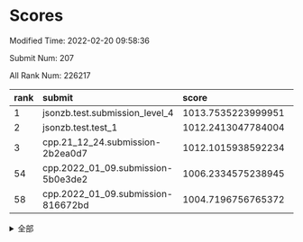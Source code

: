 # Scores

Modified Time: 2022-02-20 09:58:36

Submit Num: 207

All Rank Num: 226217

| rank |               submit               |       score        |       sigma        | pk_num |
| :--- | :--------------------------------- | :----------------- | :----------------- | :----- |
| 1    | jsonzb.test.submission_level_4     | 1013.7535223999951 | 0.803062467277693  | 4370   |
| 2    | jsonzb.test.test_1                 | 1012.2413047784004 | 0.7732513874084144 | 4372   |
| 3    | cpp.21_12_24.submission-2b2ea0d7   | 1012.1015938592234 | 0.8189369480927291 | 4368   |
| 54   | cpp.2022_01_09.submission-5b0e3de2 | 1006.2334575238945 | 0.7216660108446213 | 4374   |
| 58   | cpp.2022_01_09.submission-816672bd | 1004.7196756765372 | 0.7098908199396435 | 4369   |


<details>
<summary>全部</summary>

| rank |                 submit                 |       score        |       sigma        | pk_num |
| :--- | :------------------------------------- | :----------------- | :----------------- | :----- |
| 1    | jsonzb.test.submission_level_4         | 1013.7535223999951 | 0.803062467277693  | 4370   |
| 2    | jsonzb.test.test_1                     | 1012.2413047784004 | 0.7732513874084144 | 4372   |
| 3    | cpp.21_12_24.submission-2b2ea0d7       | 1012.1015938592234 | 0.8189369480927291 | 4368   |
| 4    | gobigger.level_3.submission_level_3_49 | 1011.9744737112832 | 0.7651468633735736 | 4373   |
| 5    | gobigger.level_3.submission_level_3_1  | 1011.5183582104781 | 0.7640586717811434 | 4370   |
| 6    | gobigger.level_3.submission_level_3_0  | 1011.1373882807201 | 0.7658465845306887 | 4374   |
| 7    | gobigger.level_3.submission_level_3_47 | 1011.1022913567032 | 0.7745319893706598 | 4372   |
| 8    | gobigger.level_3.submission_level_3_8  | 1011.0791447856215 | 0.7721495892955024 | 4372   |
| 9    | gobigger.level_3.submission_level_3_7  | 1011.074537106593  | 0.7558882515068543 | 4370   |
| 10   | gobigger.level_3.submission_level_3_22 | 1011.0188505182916 | 0.7562199275090784 | 4377   |
| 11   | gobigger.level_3.submission_level_3_10 | 1010.8046797560668 | 0.7612677015749589 | 4370   |
| 12   | gobigger.level_3.submission_level_3_41 | 1010.7115488841556 | 0.7628294693484641 | 4372   |
| 13   | gobigger.level_3.submission_level_3_33 | 1010.5684642676981 | 0.7632809731484872 | 4373   |
| 14   | gobigger.level_3.submission_level_3_39 | 1010.5227729174194 | 0.7620757652390279 | 4369   |
| 15   | gobigger.level_3.submission_level_3_42 | 1010.499388841102  | 0.7810587751852456 | 4371   |
| 16   | gobigger.level_3.submission_level_3_25 | 1010.4654612221949 | 0.7427650522133064 | 4374   |
| 17   | gobigger.level_3.submission_level_3_24 | 1010.3676419595813 | 0.7866961933534847 | 4369   |
| 18   | gobigger.level_3.submission_level_3_32 | 1010.2790688838774 | 0.7482655049235263 | 4378   |
| 19   | gobigger.level_3.submission_level_3_4  | 1010.2385674382746 | 0.7809230507979397 | 4366   |
| 20   | gobigger.level_3.submission_level_3_2  | 1010.1898995074973 | 0.7723361246500574 | 4369   |
| 21   | gobigger.level_3.submission_level_3_38 | 1010.184055700853  | 0.7643049596585045 | 4379   |
| 22   | gobigger.level_3.submission_level_3_16 | 1010.1782530411043 | 0.7596783313974823 | 4373   |
| 23   | gobigger.level_3.submission_level_3_35 | 1010.1491443299925 | 0.7429194420622052 | 4380   |
| 24   | gobigger.level_3.submission_level_3_23 | 1010.1272015444675 | 0.7546928248528108 | 4370   |
| 25   | gobigger.level_3.submission_level_3_36 | 1010.0989324338374 | 0.7587497894752763 | 4372   |
| 26   | gobigger.level_3.submission_level_3_27 | 1010.060290614571  | 0.7710670148463579 | 4375   |
| 27   | gobigger.level_3.submission_level_3_11 | 1010.0239198350387 | 0.7528666562657123 | 4372   |
| 28   | gobigger.level_3.submission_level_3_3  | 1009.9835438620536 | 0.7725692990460492 | 4375   |
| 29   | gobigger.level_3.submission_level_3_17 | 1009.9799925491952 | 0.7589353921252913 | 4377   |
| 30   | gobigger.level_3.submission_level_3_44 | 1009.9325329786459 | 0.7588073613038764 | 4371   |
| 31   | gobigger.level_3.submission_level_3_31 | 1009.9182933226602 | 0.7646409920853574 | 4375   |
| 32   | gobigger.level_3.submission_level_3_30 | 1009.9053163061456 | 0.7451660246092635 | 4367   |
| 33   | gobigger.level_3.submission_level_3_15 | 1009.8854627974138 | 0.763555298698699  | 4372   |
| 34   | gobigger.level_3.submission_level_3_5  | 1009.8073941451948 | 0.7541246322303162 | 4376   |
| 35   | gobigger.level_3.submission_level_3_48 | 1009.7961694826834 | 0.7761923340787495 | 4374   |
| 36   | gobigger.level_3.submission_level_3_19 | 1009.7839604100296 | 0.7692093147254784 | 4372   |
| 37   | gobigger.level_3.submission_level_3_13 | 1009.7148850973819 | 0.7449325703677043 | 4370   |
| 38   | gobigger.level_3.submission_level_3_37 | 1009.7000382002392 | 0.7753959193929137 | 4370   |
| 39   | gobigger.level_3.submission_level_3_14 | 1009.6975975821731 | 0.7593279634609038 | 4370   |
| 40   | gobigger.level_3.submission_level_3_29 | 1009.6197464480013 | 0.7414101528238991 | 4372   |
| 41   | gobigger.level_3.submission_level_3_9  | 1009.5702819721629 | 0.753752416395526  | 4373   |
| 42   | gobigger.level_3.submission_level_3_26 | 1009.5627588352169 | 0.7647841164781438 | 4374   |
| 43   | gobigger.level_3.submission_level_3_12 | 1009.5179891923998 | 0.7556545936594501 | 4364   |
| 44   | gobigger.level_3.submission_level_3_46 | 1009.3270168002508 | 0.7481822586961915 | 4371   |
| 45   | gobigger.level_3.submission_level_3_6  | 1009.3174378041211 | 0.7553165472970993 | 4369   |
| 46   | gobigger.level_3.submission_level_3_40 | 1009.3082656067544 | 0.7695849429684726 | 4372   |
| 47   | gobigger.level_3.submission_level_3_18 | 1009.131112333846  | 0.7526883535827493 | 4374   |
| 48   | gobigger.level_3.submission_level_3_28 | 1008.9872213207614 | 0.7383377372583334 | 4366   |
| 49   | gobigger.level_3.submission_level_3_21 | 1008.6244339785153 | 0.7499609518882708 | 4374   |
| 50   | gobigger.level_3.submission_level_3_45 | 1008.4674677156171 | 0.7675062377665657 | 4374   |
| 51   | gobigger.level_3.submission_level_3_34 | 1008.4444603410504 | 0.7511071216625185 | 4371   |
| 52   | gobigger.level_3.submission_level_3_43 | 1008.27363022951   | 0.7553217558081643 | 4370   |
| 53   | gobigger.level_3.submission_level_3_20 | 1007.8487370829677 | 0.7531584124834799 | 4366   |
| 54   | cpp.2022_01_09.submission-5b0e3de2     | 1006.2334575238945 | 0.7216660108446213 | 4374   |
| 55   | gobigger.level_1.submission_level_1_47 | 1005.6109351329667 | 0.7323602877245248 | 4372   |
| 56   | gobigger.level_1.submission_level_1_15 | 1004.9955569408004 | 0.7165708718351319 | 4374   |
| 57   | gobigger.level_1.submission_level_1_43 | 1004.951085886071  | 0.7183400435861947 | 4376   |
| 58   | cpp.2022_01_09.submission-816672bd     | 1004.7196756765372 | 0.7098908199396435 | 4369   |
| 59   | gobigger.level_1.submission_level_1_14 | 1004.3205017307737 | 0.723734751732487  | 4368   |
| 60   | gobigger.level_1.submission_level_1_35 | 1004.2141195248189 | 0.7189525548636018 | 4370   |
| 61   | gobigger.level_1.submission_level_1_36 | 1003.9560923340222 | 0.7155743478928657 | 4366   |
| 62   | gobigger.level_1.submission_level_1_4  | 1003.912875465479  | 0.7300743255995242 | 4370   |
| 63   | gobigger.level_1.submission_level_1_29 | 1003.9060034630083 | 0.7097571080816868 | 4370   |
| 64   | gobigger.level_1.submission_level_1_2  | 1003.8975418016363 | 0.7201975406669888 | 4372   |
| 65   | gobigger.level_1.submission_level_1_23 | 1003.8294662634979 | 0.7211222281674193 | 4368   |
| 66   | gobigger.level_1.submission_level_1_34 | 1003.8114640039674 | 0.7253164432125292 | 4372   |
| 67   | gobigger.level_1.submission_level_1_32 | 1003.7921051552898 | 0.7190328058840655 | 4371   |
| 68   | gobigger.level_1.submission_level_1_40 | 1003.7806887954101 | 0.7208521417609299 | 4371   |
| 69   | gobigger.level_1.submission_level_1_45 | 1003.764762299055  | 0.7281101751814634 | 4373   |
| 70   | gobigger.level_1.submission_level_1_0  | 1003.7092648900431 | 0.7141804976046092 | 4371   |
| 71   | gobigger.level_1.submission_level_1_6  | 1003.7087382368765 | 0.7193985915168442 | 4371   |
| 72   | gobigger.level_1.submission_level_1_25 | 1003.5874195791855 | 0.730308539823871  | 4372   |
| 73   | gobigger.level_1.submission_level_1_44 | 1003.5073122926742 | 0.7134126361454164 | 4367   |
| 74   | gobigger.level_1.submission_level_1_11 | 1003.3892336656551 | 0.7136538888028657 | 4369   |
| 75   | gobigger.level_1.submission_level_1_38 | 1003.359692361816  | 0.7154954762992439 | 4375   |
| 76   | gobigger.level_1.submission_level_1_5  | 1003.3293179061958 | 0.706594461955257  | 4373   |
| 77   | gobigger.level_1.submission_level_1_31 | 1003.3179911857097 | 0.7144918373504676 | 4372   |
| 78   | gobigger.level_1.submission_level_1_33 | 1003.2409796021764 | 0.729596141424951  | 4369   |
| 79   | gobigger.level_1.submission_level_1_1  | 1003.1858966945348 | 0.7185734389776616 | 4369   |
| 80   | gobigger.level_1.submission_level_1_22 | 1003.089839721038  | 0.7095451356964385 | 4366   |
| 81   | gobigger.level_1.submission_level_1_8  | 1002.9497158965393 | 0.7260676985327278 | 4373   |
| 82   | gobigger.level_1.submission_level_1_13 | 1002.9439935187901 | 0.7140322516852946 | 4371   |
| 83   | gobigger.level_1.submission_level_1_18 | 1002.8974998843519 | 0.7145027965593852 | 4369   |
| 84   | gobigger.level_1.submission_level_1_28 | 1002.8863828745369 | 0.7123025144176622 | 4368   |
| 85   | gobigger.level_1.submission_level_1_41 | 1002.8139296672907 | 0.7271281582140724 | 4368   |
| 86   | gobigger.level_1.submission_level_1_21 | 1002.7807320616727 | 0.7141436639987188 | 4372   |
| 87   | gobigger.level_1.submission_level_1_46 | 1002.775375722589  | 0.7120594457335969 | 4369   |
| 88   | gobigger.level_1.submission_level_1_39 | 1002.7540435695806 | 0.7063812963122428 | 4369   |
| 89   | gobigger.level_1.submission_level_1_3  | 1002.7482668224064 | 0.7094280437903847 | 4369   |
| 90   | gobigger.level_1.submission_level_1_42 | 1002.7229731338949 | 0.7239994643126392 | 4372   |
| 91   | gobigger.level_1.submission_level_1_7  | 1002.6634335335661 | 0.7211205050834757 | 4370   |
| 92   | gobigger.level_1.submission_level_1_19 | 1002.6500733847188 | 0.7126678200330465 | 4373   |
| 93   | gobigger.level_1.submission_level_1_17 | 1002.6034156342707 | 0.7147306237736031 | 4364   |
| 94   | gobigger.level_1.submission_level_1_48 | 1002.5584790261538 | 0.704296544198373  | 4369   |
| 95   | gobigger.level_1.submission_level_1_20 | 1002.3733398676907 | 0.7136333343482584 | 4368   |
| 96   | gobigger.level_1.submission_level_1_26 | 1002.3322753677868 | 0.7186065533965629 | 4370   |
| 97   | gobigger.level_1.submission_level_1_49 | 1002.2657022186269 | 0.7266396530626777 | 4371   |
| 98   | gobigger.level_1.submission_level_1_10 | 1002.1834724242685 | 0.7188641155232721 | 4372   |
| 99   | gobigger.level_1.submission_level_1_9  | 1002.1539039389025 | 0.7176069803344646 | 4370   |
| 100  | gobigger.level_1.submission_level_1_16 | 1002.1219608135987 | 0.7042963010759481 | 4370   |
| 101  | gobigger.level_1.submission_level_1_27 | 1002.0598157769119 | 0.714194559088335  | 4370   |
| 102  | gobigger.level_1.submission_level_1_12 | 1002.0408750210947 | 0.7156307838157778 | 4368   |
| 103  | gobigger.level_1.submission_level_1_24 | 1001.775934124077  | 0.717734171607111  | 4371   |
| 104  | gobigger.level_1.submission_level_1_37 | 1001.7024652892027 | 0.7074640738070886 | 4369   |
| 105  | gobigger.level_1.submission_level_1_30 | 1001.6447385702559 | 0.7121514774039913 | 4368   |
| 106  | gobigger.random.submission_random_29   | 997.6041181504631  | 0.7077830253978215 | 4374   |
| 107  | gobigger.random.submission_random_33   | 997.5765063872901  | 0.7085716763928084 | 4369   |
| 108  | gobigger.random.submission_random_8    | 997.2366399134474  | 0.7076209006188023 | 4372   |
| 109  | gobigger.random.submission_random_24   | 997.0327351875715  | 0.7096170041593081 | 4375   |
| 110  | gobigger.random.submission_random_35   | 996.7827018878203  | 0.7272655911618343 | 4375   |
| 111  | gobigger.random.submission_random_25   | 996.7443227706115  | 0.7204483034191136 | 4374   |
| 112  | gobigger.random.submission_random_12   | 996.6674601098283  | 0.7090781875800962 | 4374   |
| 113  | gobigger.random.submission_random_21   | 996.650619924944   | 0.7073410848342115 | 4367   |
| 114  | gobigger.random.submission_random_26   | 996.6120615659637  | 0.7103543557689298 | 4371   |
| 115  | gobigger.random.submission_random_32   | 996.4884997607511  | 0.7087096454199583 | 4370   |
| 116  | gobigger.random.submission_random_37   | 996.4457602911438  | 0.7196454953306745 | 4374   |
| 117  | gobigger.random.submission_random_18   | 996.4151626855678  | 0.7234650509789332 | 4373   |
| 118  | gobigger.random.submission_random_10   | 996.402163185311   | 0.7170226414356382 | 4378   |
| 119  | gobigger.random.submission_random_38   | 996.3275317799284  | 0.7152705742879193 | 4370   |
| 120  | gobigger.random.submission_random_28   | 996.3093779949581  | 0.7086435993306418 | 4375   |
| 121  | gobigger.random.submission_random_13   | 996.3066738757902  | 0.7171625752200929 | 4371   |
| 122  | gobigger.random.submission_random_5    | 996.3041876367203  | 0.7100343345140483 | 4372   |
| 123  | gobigger.random.submission_random_6    | 996.2745265015812  | 0.7045460523225908 | 4370   |
| 124  | gobigger.random.submission_random_7    | 996.2572685907533  | 0.7084515436203043 | 4366   |
| 125  | gobigger.random.submission_random_9    | 996.236332886993   | 0.7241868644772863 | 4369   |
| 126  | gobigger.random.submission_random_40   | 996.2192955972117  | 0.7091149640090472 | 4375   |
| 127  | gobigger.random.submission_random_0    | 996.1920577194176  | 0.7023428221321558 | 4375   |
| 128  | gobigger.random.submission_random_19   | 996.181341154626   | 0.7180550326776657 | 4373   |
| 129  | gobigger.random.submission_random_17   | 996.1494501574251  | 0.6984053945648134 | 4373   |
| 130  | gobigger.random.submission_random_36   | 996.1077437769874  | 0.7029251374159147 | 4374   |
| 131  | gobigger.random.submission_random_31   | 996.08803548233    | 0.7030918975201403 | 4368   |
| 132  | gobigger.random.submission_random_43   | 996.0377086083582  | 0.7145440819925285 | 4372   |
| 133  | gobigger.random.submission_random_1    | 996.0351332345763  | 0.7080756229080251 | 4367   |
| 134  | gobigger.random.submission_random_46   | 995.9709074166897  | 0.7039377139699292 | 4376   |
| 135  | gobigger.random.submission_random_23   | 995.9392040613595  | 0.7074521894594288 | 4376   |
| 136  | gobigger.random.submission_random_44   | 995.8759962483107  | 0.7054666189804357 | 4368   |
| 137  | gobigger.random.submission_random_47   | 995.87564049836    | 0.7009605956688173 | 4372   |
| 138  | gobigger.random.submission_random_22   | 995.8135303770424  | 0.7150694729657093 | 4371   |
| 139  | gobigger.random.submission_random_4    | 995.809760975509   | 0.7169114085331169 | 4374   |
| 140  | gobigger.random.submission_random_30   | 995.7226916536902  | 0.7247139938627921 | 4372   |
| 141  | gobigger.random.submission_random_14   | 995.7192571617917  | 0.7010717217851848 | 4373   |
| 142  | gobigger.random.submission_random_45   | 995.661224267808   | 0.7303286596702493 | 4371   |
| 143  | gobigger.random.submission_random_49   | 995.6387146409455  | 0.7074869074024739 | 4370   |
| 144  | gobigger.random.submission_random_3    | 995.5881678016697  | 0.7055921041765123 | 4375   |
| 145  | gobigger.random.submission_random_2    | 995.5803098157162  | 0.7063499423460676 | 4370   |
| 146  | gobigger.random.submission_random_42   | 995.5620436737725  | 0.7061906261068902 | 4374   |
| 147  | gobigger.random.submission_random_39   | 995.558868430366   | 0.7093403670112414 | 4365   |
| 148  | gobigger.random.submission_random_20   | 995.5524080027924  | 0.7083346703728752 | 4369   |
| 149  | gobigger.random.submission_random_41   | 995.5128868890729  | 0.7156363553012152 | 4372   |
| 150  | gobigger.random.submission_random_16   | 995.5084654178927  | 0.7222904784995909 | 4375   |
| 151  | gobigger.random.submission_random_11   | 995.5084416659972  | 0.7217251215869729 | 4370   |
| 152  | gobigger.random.submission_random_15   | 995.2235617836035  | 0.7085781995122407 | 4369   |
| 153  | gobigger.random.submission_random_34   | 995.2046493166752  | 0.7101999726410771 | 4364   |
| 154  | gobigger.random.submission_random_48   | 995.1751386607677  | 0.714978366236831  | 4366   |
| 155  | gobigger.random.submission_random_27   | 994.7422286559123  | 0.7088374361267029 | 4372   |
| 156  | gobigger.level_2.submission_level_2_30 | 994.4684115516064  | 0.7259921561646177 | 4367   |
| 157  | gobigger.level_2.submission_level_2_26 | 993.6667868227664  | 0.7349484179440697 | 4368   |
| 158  | gobigger.level_2.submission_level_2_46 | 993.6079350790441  | 0.7410256255017255 | 4374   |
| 159  | gobigger.level_2.submission_level_2_23 | 993.547573201768   | 0.7187833283914515 | 4375   |
| 160  | gobigger.level_2.submission_level_2_6  | 993.5362952228015  | 0.7363095010388561 | 4373   |
| 161  | gobigger.level_2.submission_level_2_33 | 993.4926083211999  | 0.7151239640617759 | 4374   |
| 162  | gobigger.level_2.submission_level_2_5  | 993.3066347165293  | 0.7492889057210597 | 4372   |
| 163  | gobigger.level_2.submission_level_2_13 | 993.298726391998   | 0.7306701485154635 | 4370   |
| 164  | gobigger.level_2.submission_level_2_29 | 993.239182963979   | 0.7451101868388456 | 4369   |
| 165  | gobigger.level_2.submission_level_2_11 | 993.199055409704   | 0.7355888074302186 | 4368   |
| 166  | gobigger.level_2.submission_level_2_47 | 993.1067815829966  | 0.7300369103616612 | 4372   |
| 167  | gobigger.level_2.submission_level_2_18 | 993.0559145060164  | 0.740618690234333  | 4371   |
| 168  | gobigger.level_2.submission_level_2_14 | 993.0449809653221  | 0.739791144568499  | 4374   |
| 169  | gobigger.level_2.submission_level_2_34 | 992.9028319049247  | 0.7622944593483151 | 4373   |
| 170  | gobigger.level_2.submission_level_2_38 | 992.8423277034045  | 0.746353541649886  | 4366   |
| 171  | gobigger.level_2.submission_level_2_28 | 992.6828171842259  | 0.7306246823730539 | 4364   |
| 172  | gobigger.level_2.submission_level_2_17 | 992.578788918885   | 0.7518245081072642 | 4367   |
| 173  | gobigger.level_2.submission_level_2_1  | 992.5241071986302  | 0.7372031703047094 | 4373   |
| 174  | gobigger.level_2.submission_level_2_15 | 992.4729537230812  | 0.7351532745911409 | 4365   |
| 175  | gobigger.level_2.submission_level_2_4  | 992.4242228753557  | 0.7362149640175626 | 4377   |
| 176  | gobigger.level_2.submission_level_2_10 | 992.3084129183295  | 0.7383199457719988 | 4376   |
| 177  | gobigger.level_2.submission_level_2_20 | 992.2382137664247  | 0.7416750579184671 | 4373   |
| 178  | gobigger.level_2.submission_level_2_32 | 992.1411738729139  | 0.7432335494321329 | 4374   |
| 179  | gobigger.level_2.submission_level_2_7  | 992.1056878331241  | 0.75013211059475   | 4374   |
| 180  | gobigger.level_2.submission_level_2_31 | 991.8853658962761  | 0.7371909983875239 | 4370   |
| 181  | gobigger.level_2.submission_level_2_22 | 991.8548710429045  | 0.7334361380869427 | 4371   |
| 182  | gobigger.level_2.submission_level_2_9  | 991.8117702334307  | 0.7443885105533014 | 4368   |
| 183  | gobigger.level_2.submission_level_2_49 | 991.6491128396847  | 0.7460941141644181 | 4370   |
| 184  | gobigger.level_2.submission_level_2_0  | 991.5695178117788  | 0.7366950027200637 | 4374   |
| 185  | gobigger.level_2.submission_level_2_2  | 991.5667880384681  | 0.7603797828294553 | 4374   |
| 186  | gobigger.level_2.submission_level_2_42 | 991.5617305609234  | 0.7413556688447835 | 4375   |
| 187  | gobigger.level_2.submission_level_2_43 | 991.5375384227364  | 0.7343086462637961 | 4367   |
| 188  | gobigger.level_2.submission_level_2_40 | 991.420770750061   | 0.7567180270367266 | 4371   |
| 189  | gobigger.level_2.submission_level_2_27 | 991.3948945073942  | 0.7530167193862913 | 4370   |
| 190  | gobigger.level_2.submission_level_2_16 | 991.3290183537844  | 0.7555751171971784 | 4377   |
| 191  | gobigger.level_2.submission_level_2_36 | 991.3197693724954  | 0.7633223825357535 | 4374   |
| 192  | gobigger.level_2.submission_level_2_48 | 991.2745928359931  | 0.7624672709398423 | 4369   |
| 193  | gobigger.level_2.submission_level_2_37 | 991.089762417055   | 0.7383663370149772 | 4371   |
| 194  | gobigger.level_2.submission_level_2_3  | 990.9855707528727  | 0.7540415803291414 | 4372   |
| 195  | gobigger.level_2.submission_level_2_35 | 990.9841802588171  | 0.767438502967414  | 4376   |
| 196  | gobigger.level_2.submission_level_2_21 | 990.973843250922   | 0.7686484252300582 | 4374   |
| 197  | gobigger.level_2.submission_level_2_24 | 990.9418699918707  | 0.7389498898874945 | 4375   |
| 198  | gobigger.level_2.submission_level_2_19 | 990.84989979305    | 0.7633109989203318 | 4369   |
| 199  | gobigger.level_2.submission_level_2_39 | 990.8042001267648  | 0.756956950222421  | 4376   |
| 200  | gobigger.level_2.submission_level_2_44 | 990.7989828462363  | 0.7714438004598818 | 4375   |
| 201  | gobigger.level_2.submission_level_2_25 | 990.7473977832345  | 0.7657108490144834 | 4373   |
| 202  | gobigger.level_2.submission_level_2_12 | 990.7298181263039  | 0.7684052714977859 | 4371   |
| 203  | gobigger.level_2.submission_level_2_45 | 990.4529460896846  | 0.7721170407282272 | 4375   |
| 204  | gobigger.level_2.submission_level_2_8  | 990.4395987355844  | 0.7576274886732929 | 4372   |
| 205  | gobigger.level_2.submission_level_2_41 | 989.7946833818594  | 0.7739316800256091 | 4369   |
| 206  | gobigger.none.submission_none_1        | 978.5634728362471  | 1.2446757576134169 | 4370   |
| 207  | gobigger.none.submission_none_0        | 977.4604422720635  | 1.326560635686975  | 4372   |

</details>